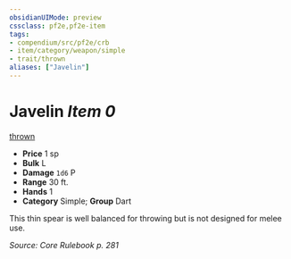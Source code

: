 ```yaml
---
obsidianUIMode: preview
cssclass: pf2e,pf2e-item
tags:
- compendium/src/pf2e/crb
- item/category/weapon/simple
- trait/thrown
aliases: ["Javelin"]
---
```

# Javelin *Item 0*  
[thrown](../../../rules/traits/thrown.md)  

- **Price** 1 sp
- **Bulk** L
- **Damage** `1d6` P
- **Range** 30 ft.
- **Hands** 1
- **Category** Simple; **Group** Dart 

This thin spear is well balanced for throwing but is not designed for melee use.

*Source: Core Rulebook p. 281*